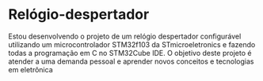 # Relógio-despertador
Estou desenvolvendo o projeto de um relógio despertador configurável utilizando um microcontrolador STM32f103 da STmicroeletronics e fazendo todas a programação em C no STM32Cube IDE. O objetivo deste projeto é atender a uma demanda pessoal e aprender novos conceitos e tecnologias em eletrônica

